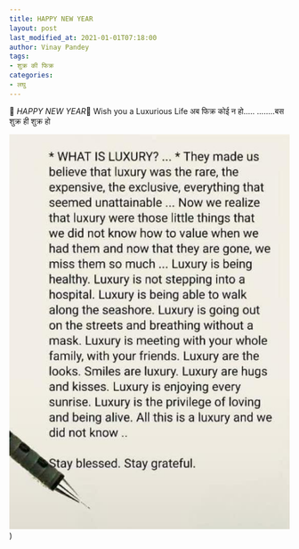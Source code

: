 ```yaml
---
title: HAPPY NEW YEAR
layout: post
last_modified_at: 2021-01-01T07:18:00
author: Vinay Pandey
tags:
- शुक्र की फिक्र
categories:
- लघु
---
```

🌷 *HAPPY NEW YEAR*🌷
Wish you a Luxurious Life
अब फिक्र कोई न हो.....
........बस शुक्र ही शुक्र हो


![IMG-20210101-WA0021.jpg](/images/IMG-20210101-WA0021.jpg))

